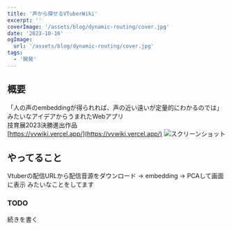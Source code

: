 ```yaml
---
title: '声から探せるVTuberWiki'
excerpt: ''
coverImage: '/assets/blog/dynamic-routing/cover.jpg'
date: '2023-10-16'
ogImage:
  url: '/assets/blog/dynamic-routing/cover.jpg'
tags:
  - '開発'
---
```


## 概要
「人の声のembeddingが得られれば、声の近い遠いが定量的にわかるのでは」みたいなアイデアからうまれたWebアプリ   
技育展2023決勝進出作品  
[https://vvwiki.vercel.app/](https://vvwiki.vercel.app/)
![スクリーンショット](../../assets/blog/001/screenshot.png)

## やってること
Vtuberの配信URLから配信音源をダウンロード → embedding → PCAして画面に表示 みたいなことをしてます

### TODO
続きを書く


